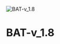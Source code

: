 ![BAT-v_1.8](https://socialify.git.ci/sachinl0har/BAT-v_1.8/image?font=Source%20Code%20Pro&forks=1&issues=1&language=1&owner=1&pulls=1&stargazers=1&theme=Dark)
# BAT-v_1.8
